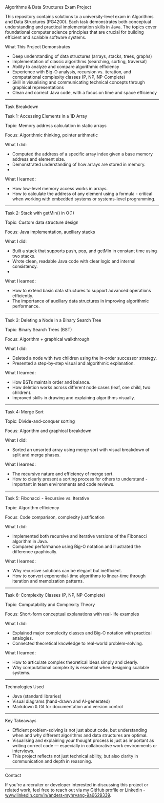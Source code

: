 Algorithms & Data Structures  Exam Project

This repository contains solutions to a university-level exam in Algorithms and Data Structures (PG4200). Each task demonstrates both conceptual understanding and practical implementation skills in Java. The topics cover foundational computer science principles that are crucial for building efficient and scalable software systems.

What This Project Demonstrates

-	Deep understanding of data structures (arrays, stacks, trees, graphs)
-	Implementation of classic algorithms (searching, sorting, traversal)
-	Ability to analyze and compare algorithmic efficiency
-	Experience with Big-O analysis, recursion vs. iteration, and computational complexity classes (P, NP, NP-Complete)
-	Skill in visualising and communicating technical concepts through graphical representations
-	Clean and correct Java code, with a focus on time and space efficiency

---

Task Breakdown

Task 1: Accessing Elements in a 1D Array

Topic: Memory address calculation in static arrays

Focus: Algorithmic thinking, pointer arithmetic

What I did:

-	Computed the address of a specific array index given a base memory address and element size.
-	Demonstrated understanding of how arrays are stored in memory.
-	
What I learned:

-	How low-level memory access works in arrays.
-	How to calculate the address of any element using a formula - critical when working with embedded systems or systems-level programming.

---

Task 2: Stack with getMin() in O(1)

Topic: Custom data structure design

Focus: Java implementation, auxiliary stacks

What I did:

-	Built a stack that supports push, pop, and getMin in constant time using two stacks.
-	Wrote clean, readable Java code with clear logic and internal consistency.
-	
What I learned:

-	How to extend basic data structures to support advanced operations efficiently.
-	The importance of auxiliary data structures in improving algorithmic performance.

---

Task 3: Deleting a Node in a Binary Search Tree

Topic: Binary Search Trees (BST)

Focus: Algorithm + graphical walkthrough

What I did:

-	Deleted a node with two children using the in-order successor strategy.
-	Presented a step-by-step visual and algorithmic explanation.

What I learned:

-	How BSTs maintain order and balance.
-	How deletion works across different node cases (leaf, one child, two children).
-	Improved skills in drawing and explaining algorithms visually.

---

Task 4: Merge Sort

Topic: Divide-and-conquer sorting

Focus: Algorithm and graphical breakdown

What I did:

-	Sorted an unsorted array using merge sort with visual breakdown of split and merge phases.

What I learned:

-	The recursive nature and efficiency of merge sort.
-	How to clearly present a sorting process for others to understand - important in team environments and code reviews.

---

Task 5: Fibonacci - Recursive vs. Iterative

Topic: Algorithm efficiency

Focus: Code comparison, complexity justification

What I did:

-	Implemented both recursive and iterative versions of the Fibonacci algorithm in Java.
-	Compared performance using Big-O notation and illustrated the difference graphically.

What I learned:

-	Why recursive solutions can be elegant but inefficient.
-	How to convert exponential-time algorithms to linear-time through iteration and memoization patterns.

---

Task 6: Complexity Classes (P, NP, NP-Complete)

Topic: Computability and Complexity Theory

Focus: Short-form conceptual explanations with real-life examples

What I did:

-	Explained major complexity classes and Big-O notation with practical analogies.
-	Connected theoretical knowledge to real-world problem-solving.

What I learned:

-	How to articulate complex theoretical ideas simply and clearly.
-	Why computational complexity is essential when designing scalable systems.

---

Technologies Used

-	Java (standard libraries)
-	Visual diagrams (hand-drawn and AI-generated)
-	Markdown & Git for documentation and version control

---

Key Takeaways

-	Efficient problem-solving is not just about code, but understanding when and why different algorithms and data structures are optimal.
-	Visualising and explaining your thought process is just as important as writing correct code — especially in collaborative work environments or interviews.
-	This project reflects not just technical ability, but also clarity in communication and depth in reasoning.

---

Contact

If you're a recruiter or developer interested in discussing this project or related work, feel free to reach out via my GitHub profile or LinkedIn - www.linkedin.com/in/anders-myhrvang-9a6629339.

